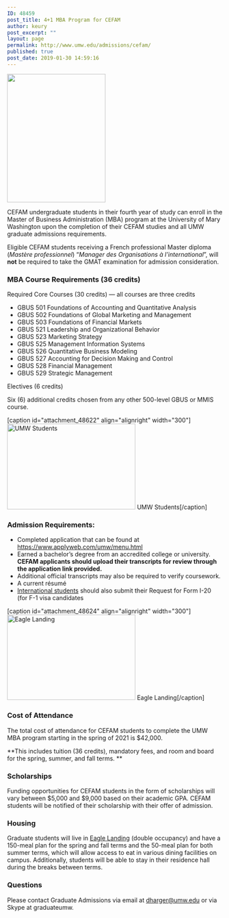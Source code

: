 ```yaml
---
ID: 48459
post_title: 4+1 MBA Program for CEFAM
author: keury
post_excerpt: ""
layout: page
permalink: http://www.umw.edu/admissions/cefam/
published: true
post_date: 2019-01-30 14:59:16
---
```

<a href="http://www.umw.edu/admissions/cefam/map/" rel="attachment wp-att-48623"><img class="alignright wp-image-48623 size-medium" src="http://www.umw.edu/admissions/wp-content/uploads/sites/6/2019/01/map-230x300.jpg" alt="" width="230" height="300" /></a>

CEFAM undergraduate students in their fourth year of study can enroll in the Master of Business Administration (MBA) program at the University of Mary Washington upon the completion of their CEFAM studies and all UMW graduate admissions requirements.

Eligible CEFAM students receiving a French professional Master diploma (<em>Mastère professionnel</em>) “<em>Manager des Organisations à l’international</em>”, will <strong>not</strong> be required to take the GMAT examination for admission consideration.
<h3>MBA Course Requirements (36 credits)</h3>
Required Core Courses (30 credits) — all courses are three credits
<ul>
 	<li>GBUS 501 Foundations of Accounting and Quantitative Analysis</li>
 	<li>GBUS 502 Foundations of Global Marketing and Management</li>
 	<li>GBUS 503 Foundations of Financial Markets</li>
 	<li>GBUS 521 Leadership and Organizational Behavior</li>
 	<li>GBUS 523 Marketing Strategy</li>
 	<li>GBUS 525 Management Information Systems</li>
 	<li>GBUS 526 Quantitative Business Modeling</li>
 	<li>GBUS 527 Accounting for Decision Making and Control</li>
 	<li>GBUS 528 Financial Management</li>
 	<li>GBUS 529 Strategic Management</li>
</ul>
Electives (6 credits)

Six (6) additional credits chosen from any other 500-level GBUS or MMIS course.

[caption id="attachment_48622" align="alignright" width="300"]<a href="http://www.umw.edu/admissions/cefam/academic-jan-2019/" rel="attachment wp-att-48622"><img class="size-medium wp-image-48622" src="http://www.umw.edu/admissions/wp-content/uploads/sites/6/2019/01/Academic-Jan-2019-300x200.jpg" alt="UMW Students" width="300" height="200" /></a> UMW Students[/caption]
<h3>Admission Requirements:</h3>
<ul>
 	<li>Completed application that can be found at <a href="https://www.applyweb.com/umw/menu.html">https://www.applyweb.com/umw/menu.html</a></li>
 	<li>Earned a bachelor’s degree from an accredited college or university. <strong>CEFAM applicants should upload their transcripts for review through the application link provided. </strong></li>
 	<li>Additional official transcripts may also be required to verify coursework.</li>
 	<li>A current résumé</li>
 	<li><a href="https://international.umw.edu/international-services/prospective/graduate/">International students</a> should also submit their Request for Form I-20 (for F-1 visa candidates</li>
</ul>
[caption id="attachment_48624" align="alignright" width="300"]<a href="http://www.umw.edu/admissions/cefam/bridge-sunset-032/" rel="attachment wp-att-48624"><img class="wp-image-48624 size-medium" src="http://www.umw.edu/admissions/wp-content/uploads/sites/6/2019/01/Bridge-sunset-032-300x199.jpg" alt="Eagle Landing" width="300" height="199" /></a> Eagle Landing[/caption]
<h3>Cost of Attendance</h3>
The total cost of attendance for CEFAM students to complete the UMW MBA program starting in the spring of 2021 is $42,000.

**This includes tuition (36 credits), mandatory fees, and room and board for the spring, summer, and fall terms. **
<h3>Scholarships</h3>
Funding opportunities for CEFAM students in the form of scholarships will vary between $5,000 and $9,000 based on their academic GPA. CEFAM students will be notified of their scholarship with their offer of admission.
<h3>Housing</h3>
Graduate students will live in <a href="https://www.umw.edu/residencelife/residence-hall/eagle-landing/">Eagle Landing</a> (double occupancy) and have a 150-meal plan for the spring and fall terms and the 50-meal plan for both summer terms, which will allow access to eat in various dining facilities on campus. Additionally, students will be able to stay in their residence hall during the breaks between terms.
<h3><strong>Questions</strong></h3>
Please contact Graduate Admissions via email at <a href="graduate@umw.edu">dharger@umw.edu</a> or via Skype at graduateumw.

&nbsp;